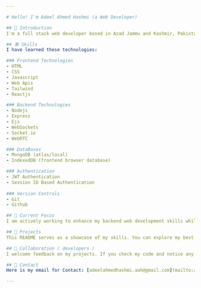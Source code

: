 ```yaml
---

# Hello! I'm Adeel Ahmed Hashmi (a Web Developer)

## 👋 Introduction
I'm a full stack web developer based in Azad Jammu and Kashmir, Pakistan. I am passionate about creating web applications and games.

## 🛠️ Skills
I have learned these technologies:

### Frontend Technologies
- HTML
- CSS
- Javascript
- Web Apis
- Tailwind
- Reactjs

### Backend Technologies
- Nodejs
- Express
- Ejs
- WebSockets
- Socket.io
- WebRTC

### DataBases
- MongoDB (atlas/local)
- IndexedDB (frontend browser database)

### Authentication
- JWT Authentication
- Session ID Based Authentication
  
### Version Controls
- Git
- Github

## 🚀 Current Focus
I am actively working to enhance my backend web development skills while striving to strengthen Applications Security. My ultimate goal is to become a best Developer.

## 📂 Projects
This README serves as a showcase of my skills. You can explore my best project, [Quran Heaven](https://quranheaven.netlify.app) maded in 2023.

## 🤝 Collaboration ( developers )
I welcome feedback on my projects. If you check my code and notice any mistakes or have tips for improvement, I would be very grateful for your insights.

## 📧 Contact
Here is my email for Contact: [adeelahmedhashmi.aah@gmail.com](mailto:adeelahmedhashmi.aah@gmail.com).

---
```

